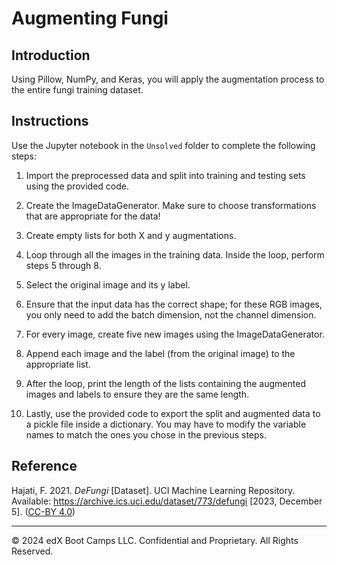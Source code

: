 # Augmenting Fungi

## Introduction

Using Pillow, NumPy, and Keras, you will apply the augmentation process to the entire fungi training dataset.

## Instructions

Use the Jupyter notebook in the `Unsolved` folder to complete the following steps:

1. Import the preprocessed data and split into training and testing sets using the provided code.

2. Create the ImageDataGenerator. Make sure to choose transformations that are appropriate for the data!

3. Create empty lists for both X and y augmentations.

4. Loop through all the images in the training data. Inside the loop, perform steps 5 through 8.

5. Select the original image and its y label.

6. Ensure that the input data has the correct shape; for these RGB images, you only need to add the batch dimension, not the channel dimension.

7. For every image, create five new images using the ImageDataGenerator.

8. Append each image and the label (from the original image) to the appropriate list.

9. After the loop, print the length of the lists containing the augmented images and labels to ensure they are the same length.

10. Lastly, use the provided code to export the split and augmented data to a pickle file inside a dictionary. You may have to modify the variable names to match the ones you chose in the previous steps.

## Reference

Hajati, F. 2021. *DeFungi* [Dataset]. UCI Machine Learning Repository. Available: https://archive.ics.uci.edu/dataset/773/defungi [2023, December 5]. ([CC-BY 4.0](https://creativecommons.org/licenses/by/4.0/legalcode))

---

&copy; 2024 edX Boot Camps LLC. Confidential and Proprietary. All Rights Reserved.

